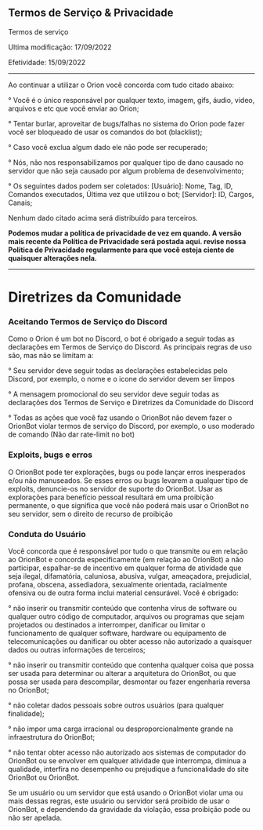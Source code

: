 ## Termos de Serviço & Privacidade

Termos de serviço

Ultima modificação: 17/09/2022


Efetividade: 15/09/2022

<hr>

Ao continuar a utilizar o Orion você concorda com tudo citado abaixo:

° Você é o único responsável por qualquer texto, imagem, gifs, áudio, video, arquivos e etc que você enviar ao Orion;

° Tentar burlar, aproveitar de bugs/falhas no sistema do Orion pode fazer você ser bloqueado de usar os comandos do bot (blacklist);

° Caso você exclua algum dado ele não pode ser recuperado;

° Nós, não nos responsabilizamos por qualquer tipo de dano causado no servidor que não seja causado por algum problema de desenvolvimento;

° Os seguintes dados podem ser coletados: [Usuário]: Nome, Tag, ID, Comandos executados, Última vez que utilizou o bot; [Servidor]: ID, Cargos, Canais;

Nenhum dado citado acima será distribuído para terceiros.

**Podemos mudar a política de privacidade de vez em quando. A versão mais recente da Política de Privacidade será postada aqui. revise nossa Política de Privacidade regularmente para que você esteja ciente de quaisquer alterações nela.**

<hr>

<h1> Diretrizes da Comunidade </h1>

<h3> Aceitando Termos de Serviço do Discord </h3>

Como o Orion é um bot no Discord, o bot é obrigado a seguir todas as declarações em Termos de Serviço do Discord. As principais regras de uso são, mas não se limitam a:

° Seu servidor deve seguir todas as declarações estabelecidas pelo Discord, por exemplo, o nome e o icone do servidor devem ser limpos

° A mensagem promocional do seu servidor deve seguir todas as declarações dos Termos de Serviço e Diretrizes da Comunidade do Discord

° Todas as ações que você faz usando o OrionBot não devem fazer o OrionBot violar termos de serviço do Discord, por exemplo, o uso moderado de comando (Não dar rate-limit no bot)

<h3> Exploits, bugs e erros </h3>

O OrionBot pode ter explorações, bugs ou pode lançar erros inesperados e/ou não manuseados. Se esses erros ou bugs levarem a qualquer tipo de exploits, denuncie-os no servidor de suporte do OrionBot. Usar as explorações para benefício pessoal resultará em uma proibição permanente, o que significa que você não poderá mais usar o OrionBot no seu servidor, sem o direito de recurso de proibição

<h3> Conduta do Usuário </h3>

Você concorda que é responsável por tudo o que transmite ou em relação ao OrionBot e concorda especificamente (em relação ao OrionBot) a não participar, espalhar-se de incentivo em qualquer forma de atividade que seja ilegal, difamatória, caluniosa, abusiva, vulgar, ameaçadora, prejudicial, profana, obscena, assediadora, sexualmente orientada, racialmente ofensiva ou de outra forma inclui material censurável.
Você é obrigado:

° não inserir ou transmitir conteúdo que contenha vírus de software ou qualquer outro código de computador, arquivos ou programas que sejam projetados ou destinados a interromper, danificar ou limitar o funcionamento de qualquer software, hardware ou equipamento de telecomunicações ou danificar ou obter acesso não autorizado a quaisquer dados ou outras informações de terceiros;

° não inserir ou transmitir conteúdo que contenha qualquer coisa que possa ser usada para determinar ou alterar a arquitetura do OrionBot, ou que possa ser usada para descompilar, desmontar ou fazer engenharia reversa no OrionBot;

° não coletar dados pessoais sobre outros usuários (para qualquer finalidade);

° não impor uma carga irracional ou desproporcionalmente grande na infraestrutura do OrionBot;

° não tentar obter acesso não autorizado aos sistemas de computador do OrionBot ou se envolver em qualquer atividade que interrompa, diminua a qualidade, interfira no desempenho ou prejudique a funcionalidade do site OrionBot ou OrionBot.

Se um usuário ou um servidor que está usando o OrionBot violar uma ou mais dessas regras, este usuário ou servidor será proibido de usar o OrionBot, e dependendo da gravidade da violação, essa proibição pode ou não ser apelada.
